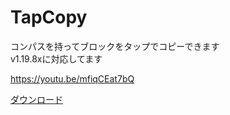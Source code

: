 # TapCopy
コンパスを持ってブロックをタップでコピーできます  
v1.19.8xに対応してます  
  
https://youtu.be/mfiqCEat7bQ
  
[ダウンロード](https://github.com/tutinoko2048/TapCopy/releases)
